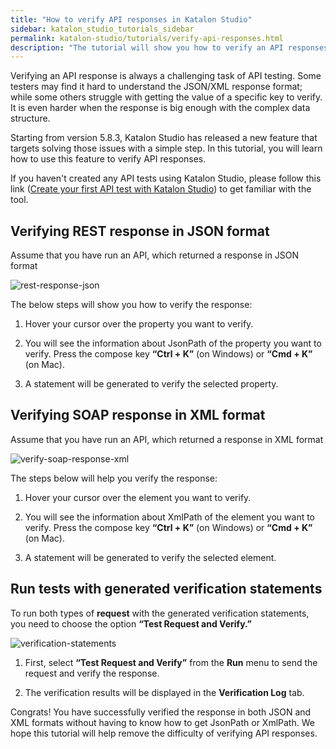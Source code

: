```yaml
---
title: "How to verify API responses in Katalon Studio"
sidebar: katalon_studio_tutorials_sidebar
permalink: katalon-studio/tutorials/verify-api-responses.html
description: "The tutorial will show you how to verify an API responses with a simple step"
---
```


Verifying an API response is always a challenging task of API testing. Some testers may find it hard to understand the JSON/XML response format; while some others struggle with getting the value of a specific key to verify. It is even harder when the response is big enough with the complex data structure.

Starting from version 5.8.3, Katalon Studio has released a new feature that targets solving those issues with a simple step. In this tutorial, you will learn how to use this feature to verify API responses.

If you haven't created any API tests using Katalon Studio, please follow this link ([Create your first API test with Katalon Studio](https://docs.katalon.com/katalon-studio/tutorials/create_first_api_test_katalon_studio.html)) to get familiar with the tool.

## Verifying REST response in JSON format ##

Assume that you have run an API, which returned a response in JSON format

![rest-response-json](https://github.com/katalon-studio/docs/blob/marketing/images/katalon-studio/tutorials/verify-api-responses/REST%20response%20in%20JSON.png)

The below steps will show you how to verify the response:
      
1. Hover your cursor over the property you want to verify.

2. You will see the information about JsonPath of the property you want to verify. Press the compose key **“Ctrl + K”** (on Windows) or **“Cmd + K”** (on Mac).

3. A statement will be generated to verify the selected property.

## Verifying SOAP response in XML format ##

Assume that you have run an API, which returned a response in XML format

![verify-soap-response-xml](https://github.com/katalon-studio/docs/blob/marketing/images/katalon-studio/tutorials/verify-api-responses/SOAP%20response%20in%20XML.png)

The steps below will help you verify the response:

1. Hover your cursor over the element you want to verify.

2. You will see the information about XmlPath of the element you want to verify. Press the compose key **“Ctrl + K”** (on Windows) or **“Cmd + K”** (on Mac).

3. A statement will be generated to verify the selected element.

## Run tests with generated verification statements ##

To run both types of **request** with the generated verification statements, you need to choose the option **“Test Request and Verify.”**

![verification-statements](https://github.com/katalon-studio/docs/blob/marketing/images/katalon-studio/tutorials/verify-api-responses/Verification%20statements.png)

1. First, select **“Test Request and Verify”** from the **Run** menu to send the request and verify the response.

2. The verification results will be displayed in the **Verification Log** tab.

Congrats! You have successfully verified the response in both JSON and XML formats without having to know how to get JsonPath or XmlPath. We hope this tutorial will help remove the difficulty of verifying API responses.

